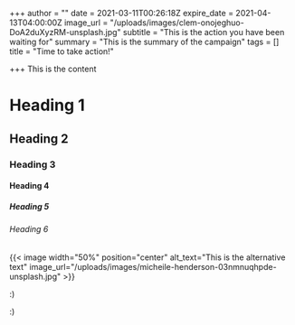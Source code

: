 +++
author = ""
date = 2021-03-11T00:26:18Z
expire_date = 2021-04-13T04:00:00Z
image_url = "/uploads/images/clem-onojeghuo-DoA2duXyzRM-unsplash.jpg"
subtitle = "This is the action you have been waiting for"
summary = "This is the summary of the campaign"
tags = []
title = "Time to take action!"

+++
This is the content

# Heading 1

## Heading 2

### Heading 3

#### Heading 4

##### Heading 5

###### _Heading 6_

{{< image width="50%" position="center" alt_text="This is the alternative text" image_url="/uploads/images/micheile-henderson-03nmnuqhpde-unsplash.jpg" >}}

:)

:)